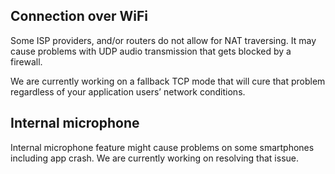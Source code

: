 ## Connection over WiFi

Some ISP providers, and/or routers do not allow for NAT traversing. It may cause problems with UDP audio transmission that gets blocked by a firewall.

We are currently working on a fallback TCP mode that will cure that problem regardless of your application users’ network conditions.

## Internal microphone

Internal microphone feature might cause problems on some smartphones including app crash. We are currently working on resolving that issue.